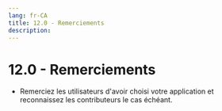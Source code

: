 ```yaml
---
lang: fr-CA
title: 12.0 - Remerciements
description:
---
```

# 12.0 - Remerciements

- Remerciez les utilisateurs d'avoir choisi votre application et reconnaissez les contributeurs le cas échéant.

